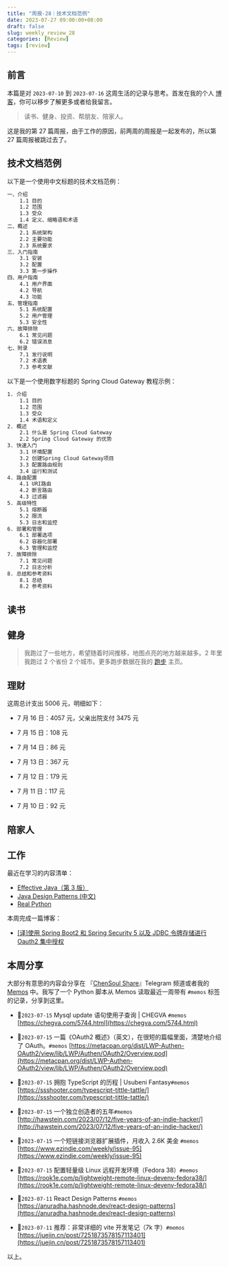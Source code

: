 ```yaml
---
title: "周报-28｜技术文档范例"
date: 2023-07-27 09:00:00+08:00
draft: false
slug: weekly_review_28
categories: [Review]
tags: [review]
---
```


## 前言

本篇是对 `2023-07-10` 到 `2023-07-16` 这周生活的记录与思考。首发在我的个人 [博客](https://blog.chensoul.com/)，你可以移步了解更多或者给我留言。

> 读书、健身、投资、帮朋友、陪家人。

这是我的第 27 篇周报，由于工作的原因，前两周的周报是一起发布的，所以第 27 篇周报被跳过去了。

## 技术文档范例

以下是一个使用中文标题的技术文档范例：

```bash
一、介绍
    1.1 目的
    1.2 范围
    1.3 受众
    1.4 定义、缩略语和术语
二、概述
    2.1 系统架构
    2.2 主要功能
    2.3 系统要求
三、入门指南
    3.1 安装
    3.2 配置
    3.3 第一步操作
四、用户指南
    4.1 用户界面
    4.2 导航
    4.3 功能
五、管理指南
    5.1 系统配置
    5.2 用户管理
    5.3 安全性
六、故障排除
    6.1 常见问题
    6.2 错误消息
七、附录
    7.1 发行说明
    7.2 术语表
    7.3 参考文献
```

以下是一个使用数字标题的 Spring Cloud Gateway 教程示例：

```bash
1. 介绍
    1.1 目的
    1.2 范围
    1.3 受众
    1.4 术语和定义
2. 概述
    2.1 什么是 Spring Cloud Gateway
    2.2 Spring Cloud Gateway 的优势
3. 快速入门
    3.1 环境配置
    3.2 创建Spring Cloud Gateway项目
    3.3 配置路由规则
    3.4 运行和测试
4. 路由配置
    4.1 URI路由
    4.2 断言路由
    4.3 过滤器
5. 高级特性
    5.1 熔断器
    5.2 限流
    5.3 日志和监控
6. 部署和管理
    6.1 部署选项
    6.2 容器化部署
    6.3 管理和监控
7. 故障排除
    7.1 常见问题
    7.2 日志分析
8. 总结和参考资料
    8.1 总结
    8.2 参考资料
```

## 读书

## 健身

> 我跑过了一些地方，希望随着时间推移，地图点亮的地方越来越多。2 年里我跑过 2 个省份 2 个城市。更多跑步数据在我的 [跑步](https://run.chensoul.com/) 主页。

## 理财

这周总计支出 5006 元，明细如下：

- 7 月 16 日：4057 元，父亲出院支付 3475 元

- 7 月 15 日：108 元

- 7 月 14 日：86 元

- 7 月 13 日：367 元

- 7 月 12 日：179 元

- 7 月 11 日：117 元

- 7 月 10 日：92 元

## 陪家人

## 工作

最近在学习的内容清单：

- [Effective Java（第 3 版）](https://github.com/clxering/Effective-Java-3rd-edition-Chinese-English-bilingual/tree/dev)
- [Java Design Patterns (中文)](https://java-design-patterns.com/zh/)
- [Real Python](https://realpython.com/)

本周完成一篇博客：

- [[译]使用 Spring Boot2 和 Spring Security 5 以及 JDBC 令牌存储进行 Oauth2 集中授权](/posts/2023/07/14/oauth-2-centralized-authorization-with-spring-boot-2-and-spring-security-5-and-jdbc-token-store/)

## 本周分享

大部分有意思的内容会分享在 『[ChenSoul Share](https://t.me/chensoul_share)』Telegram 频道或者我的 [Memos](https://memos.chensoul.com/) 中。我写了一个 Python 脚本从 Memos 读取最近一周带有 `#memos` 标签的记录，分享到这里。

- 📌`2023-07-15` Mysql update 语句使用子查询 | CHEGVA `#memos` [https://chegva.com/5744.html](https://chegva.com/5744.html)

- 📌`2023-07-15` 一篇《OAuth2 概述》（英文），在很短的篇幅里面，清楚地介绍了 OAuth。`#memos` [https://metacpan.org/dist/LWP-Authen-OAuth2/view/lib/LWP/Authen/OAuth2/Overview.pod](https://metacpan.org/dist/LWP-Authen-OAuth2/view/lib/LWP/Authen/OAuth2/Overview.pod)

- 📌`2023-07-15` 拥抱 TypeScript 的历程 | Usubeni Fantasy`#memos` [https://ssshooter.com/typescript-tittle-tattle/](https://ssshooter.com/typescript-tittle-tattle/)

- 📌`2023-07-15` 一个独立创造者的五年`#memos` [http://hawstein.com/2023/07/12/five-years-of-an-indie-hacker/](http://hawstein.com/2023/07/12/five-years-of-an-indie-hacker/)

- 📌`2023-07-15` 一个短链接浏览器扩展插件，月收入 2.6K 美金 `#memos` [https://www.ezindie.com/weekly/issue-95](https://www.ezindie.com/weekly/issue-95)

- 📌`2023-07-15` 配置轻量级 Linux 远程开发环境（Fedora 38）`#memos` [https://rook1e.com/p/lightweight-remote-linux-devenv-fedora38/](https://rook1e.com/p/lightweight-remote-linux-devenv-fedora38/)

- 📌`2023-07-11` React Design Patterns `#memos` [https://anuradha.hashnode.dev/react-design-patterns](https://anuradha.hashnode.dev/react-design-patterns)

- 📌`2023-07-11` 推荐：非常详细的 vite 开发笔记（7k 字）`#memos` [https://juejin.cn/post/7251873578157113401](https://juejin.cn/post/7251873578157113401)

以上。
